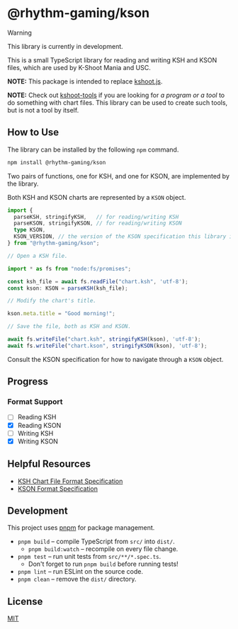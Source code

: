 # @rhythm-gaming/kson

> [!WARNING]
> This library is currently in development.

This is a small TypeScript library for reading and writing KSH and KSON files, which are used by K-Shoot Mania and USC.

**NOTE:** This package is intended to replace [kshoot.js](https://github.com/rhythm-gaming/kshoot.js).

**NOTE:** Check out [kshoot-tools](https://github.com/rhythm-gaming/kshoot-tools) if you are looking for *a program or a tool* to do something with chart files.
This library can be used to create such tools, but is not a tool by itself.

## How to Use

The library can be installed by the following `npm` command.

```bash
npm install @rhythm-gaming/kson
```

Two pairs of functions, one for KSH, and one for KSON, are implemented by the library.

Both KSH and KSON charts are represented by a `KSON` object.

```ts
import {
  parseKSH, stringifyKSH,   // for reading/writing KSH
  parseKSON, stringifyKSON, // for reading/writing KSON
  type KSON,
  KSON_VERSION, // the version of the KSON specification this library implements
} from "@rhythm-gaming/kson";

// Open a KSH file.

import * as fs from "node:fs/promises";

const ksh_file = await fs.readFile("chart.ksh", 'utf-8');
const kson: KSON = parseKSH(ksh_file);

// Modify the chart's title.

kson.meta.title = "Good morning!";

// Save the file, both as KSH and KSON.

await fs.writeFile("chart.ksh", stringifyKSH(kson), 'utf-8');
await fs.writeFile("chart.kson", stringifyKSON(kson), 'utf-8');
```

Consult the KSON specification for how to navigate through a `KSON` object.

## Progress

### Format Support

- [ ] Reading KSH
- [X] Reading KSON
- [ ] Writing KSH
- [X] Writing KSON

## Helpful Resources

- [KSH Chart File Format Specification](https://github.com/m4saka/ksm-chart-format-spec/blob/master/ksh_format.md)
- [KSON Format Specification](https://github.com/m4saka/ksm-chart-format-spec/blob/master/kson_format.md)

## Development

This project uses [pnpm](https://pnpm.io/) for package management.

- `pnpm build` – compile TypeScript from `src/` into `dist/`.
  - `pnpm build:watch` – recompile on every file change.
- `pnpm test` – run unit tests from `src/**/*.spec.ts`.
  - Don't forget to run `pnpm build` before running tests!
- `pnpm lint` – run ESLint on the source code.
- `pnpm clean` – remove the `dist/` directory.

## License

[MIT](./LICENSE)
